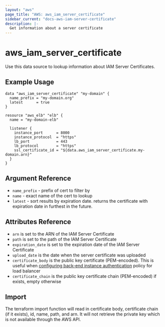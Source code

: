```yaml
---
layout: "aws"
page_title: "AWS: aws_iam_server_certificate"
sidebar_current: "docs-aws-iam-server-certificate"
description: |-
  Get information about a server certificate
---
```


# aws_iam_server_certificate

Use this data source to lookup information about IAM Server Certificates.

## Example Usage

```hcl
data "aws_iam_server_certificate" "my-domain" {
  name_prefix = "my-domain.org"
  latest      = true
}

resource "aws_elb" "elb" {
  name = "my-domain-elb"

  listener {
    instance_port      = 8000
    instance_protocol  = "https"
    lb_port            = 443
    lb_protocol        = "https"
    ssl_certificate_id = "${data.aws_iam_server_certificate.my-domain.arn}"
  }
}
```

## Argument Reference

* `name_prefix` - prefix of cert to filter by
* `name` - exact name of the cert to lookup
* `latest` - sort results by expiration date. returns the certificate with expiration date in furthest in the future.

## Attributes Reference

* `arn` is set to the ARN of the IAM Server Certificate
* `path` is set to the path of the IAM Server Certificate
* `expiration_date` is set to the expiration date of the IAM Server Certificate
* `upload_date` is the date when the server certificate was uploaded
* `certificate_body` is the public key certificate (PEM-encoded). This is useful when [configuring back-end instance authentication](http://docs.aws.amazon.com/elasticloadbalancing/latest/classic/elb-create-https-ssl-load-balancer.html) policy for load balancer
* `certificate_chain` is the public key certificate chain (PEM-encoded) if exists, empty otherwise

## Import 

The terraform import function will read in certificate body, certificate chain (if it exists), id, name, path, and arn. 
It will not retrieve the private key which is not available through the AWS API.   

 
